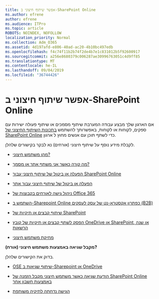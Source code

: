```yaml
---
title: אפשר שיתוף חיצוני ב-SharePoint Online
ms.author: efrene
author: efrene
ms.audience: ITPro
ms.topic: article
ROBOTS: NOINDEX, NOFOLLOW
localization_priority: Normal
ms.collection: Adm_O365
ms.assetid: 4d197afd-e806-40ad-ac20-4b10bc497edb
ms.openlocfilehash: f4c74f11b2b74f2de4b7e1c831012b5f92600917
ms.sourcegitcommit: a256e8680379c006287ae30996763051c4d9ff85
ms.translationtype: MT
ms.contentlocale: he-IL
ms.lasthandoff: 09/04/2019
ms.locfileid: "36744426"
---
```

# <a name="enable-external-sharing-in-sharepoint-online"></a>אפשר שיתוף חיצוני ב-SharePoint Online

אם הארגון שלך מבצע עבודה המערבת שיתוף מסמכים או שיתוף פעולה ישירות עם ספקים, לקוחות או לקוחות, באפשרותך להשתמש [בתכונות השיתוף החיצוני של SharePoint Online](https://docs.microsoft.com/sharepoint/external-sharing-overview) כדי לשתף תוכן עם אנשים מחוץ ל ארגון.

לקבלת מידע נוסף על שיתוף חיצוני (אורחים) נא לבקר בקישורים שלהלן.

- [מהו משתמש חיצוני?](https://docs.microsoft.com/sharepoint/external-sharing-overview#what-is-an-external-user)

- [מה קורה כאשר אני משתף אתר או מסמך?](https://docs.microsoft.com/sharepoint/external-sharing-overview#what-happens-when-i-share-a-site-or-document)

- [הפעלה או ביטול של שיתוף חיצוני עבור SharePoint Online](https://docs.microsoft.com/sharepoint/turn-external-sharing-on-or-off)

- [הפעלה או ביטול של שיתוף חיצוני עבור אתר](https://docs.microsoft.com/sharepoint/change-external-sharing-site)

- [ניהול גישה לאורחים בקבוצות של Office 365](https://docs.microsoft.com/office365/admin/create-groups/manage-guest-access-in-groups?view=o365-worldwide)

- [השתמש ב-Sharepoint Online כפתרון אקסטרא-נט של עסק לעסקים (B2B)](https://docs.microsoft.com/sharepoint/create-b2b-extranet)

- [שיתוף קבצים או תיקיות של SharePoint](https://support.office.com/article/share-sharepoint-files-or-folders-1fe37332-0f9a-4719-970e-d2578da4941c)

- [הפסק לשתף קבצים או תיקיות של קובץ OneDrive או SharePoint, או שנה הרשאות](https://support.office.com/article/stop-sharing-onedrive-or-sharepoint-files-or-folders-or-change-permissions-0a36470f-d7fe-40a0-bd74-0ac6c1e13323)

- [מחיקת משתמש חיצוני](https://docs.microsoft.com/sharepoint/remove-users#delete-a-guest-from-the-microsoft-365-admin-center)

**מקבל שגיאה באמצעות משתמש חיצוני (אורח)?**

בדוק את הקישורים שלהלן. 

- [OSE שיתוף שגיאות ב-Sharepoint או OneDrive](https://docs.microsoft.com/sharepoint/sharepoint-onedrive-error-message)

- [הודעת שגיאה כאשר משתמש חיצוני מקבל הזמנה של SharePoint Online באמצעות חשבון אחר](https://docs.microsoft.com/sharepoint/support/sharing-and-permissions/error-when-external-user-accepts-an-invitation-by-using-another-account)

- [הגישה נדחתה לתיקיה משותפת](https://docs.microsoft.com/sharepoint/support/sharing-and-permissions/cannot-access-shared-folder)
